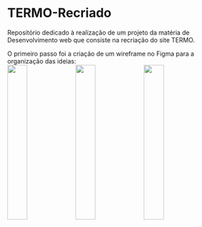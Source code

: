 # TERMO-Recriado

Repositório dedicado à realização de um projeto da matéria de Desenvolvimento web que consiste na recriação do site TERMO.

O primeiro passo foi a criação de um wireframe no Figma para a organização das ideias:
<br/><img src="https://github.com/user-attachments/assets/ea1bfdd7-90ea-4e15-a5ad-a6bd3c4e8b70" width="30%">
<img src="https://github.com/user-attachments/assets/221ac3e0-ea20-400d-acb7-ab71d2eaccc5" width="30%">
<img src="https://github.com/user-attachments/assets/a2d7e6df-9eb3-4190-a56c-7b2d4e5c2d0c" width="30%">
